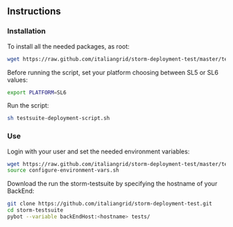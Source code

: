 ## Instructions

### Installation

To install all the needed packages, as root:

```bash
wget https://raw.github.com/italiangrid/storm-deployment-test/master/testsuite-deployment/testsuite-deployment-script.sh
```

Before running the script, set your platform choosing between SL5 or SL6 values:

```bash
export PLATFORM=SL6
```

Run the script:

```bash
sh testsuite-deployment-script.sh
```

### Use

Login with your user and set the needed environment variables:

```bash
wget https://raw.github.com/italiangrid/storm-deployment-test/master/testsuite-deployment/configure-environment-vars.sh
source configure-environment-vars.sh
```

Download the run the storm-testsuite by specifying the hostname of your BackEnd:

```bash
git clone https://github.com/italiangrid/storm-deployment-test.git
cd storm-testsuite
pybot --variable backEndHost:<hostname> tests/
```






